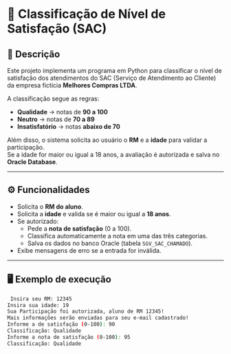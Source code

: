 # 📌 Classificação de Nível de Satisfação (SAC)

## 📖 Descrição
Este projeto implementa um programa em Python para classificar o nível de satisfação dos atendimentos do SAC (Serviço de Atendimento ao Cliente) da empresa fictícia **Melhores Compras LTDA**.  

A classificação segue as regras:
- **Qualidade** → notas de **90 a 100**
- **Neutro** → notas de **70 a 89**
- **Insatisfatório** → notas **abaixo de 70**

Além disso, o sistema solicita ao usuário o **RM** e a **idade** para validar a participação.  
Se a idade for maior ou igual a 18 anos, a avaliação é autorizada e salva no **Oracle Database**.

---

## ⚙️ Funcionalidades
- Solicita o **RM do aluno**.  
- Solicita a **idade** e valida se é maior ou igual a **18 anos**.  
- Se autorizado:
  - Pede a **nota de satisfação** (0 a 100).  
  - Classifica automaticamente a nota em uma das três categorias.  
  - Salva os dados no banco Oracle (tabela `SGV_SAC_CHAMADO`).  
- Exibe mensagens de erro se a entrada for inválida.  

---

## 🖥️ Exemplo de execução  

```bash
 Insira seu RM: 12345
Insira sua idade: 19
Sua Participação foi autorizada, aluno de RM 12345!
Mais informações serão enviadas para seu e-mail cadastrado!
Informe a de satisfação (0-100): 90
Classificação: Qualidade
Informe a nota de satisfação (0-100): 95
Classificação: Qualidade
 
